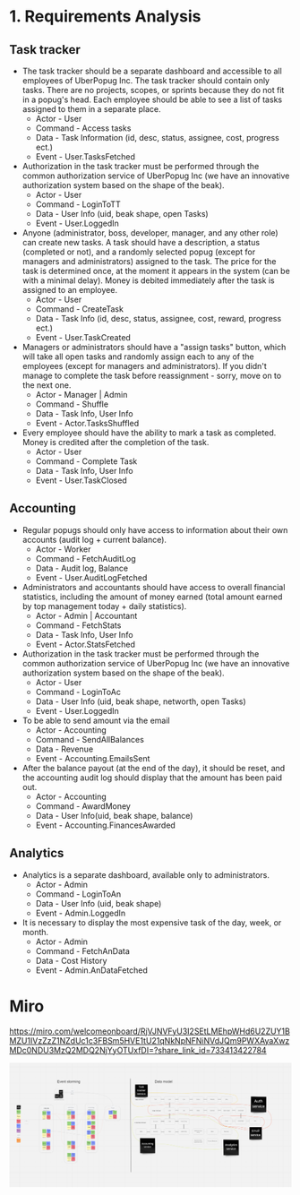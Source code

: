 # 1. Requirements Analysis
## Task tracker

- The task tracker should be a separate dashboard and accessible to all employees of UberPopug Inc. The task tracker should contain only tasks. There are no projects, scopes, or sprints because they do not fit in a popug's head. Each employee should be able to see a list of tasks assigned to them in a separate place.
  - Actor - User
  - Command - Access tasks
  - Data - Task Information (id, desc, status, assignee, cost, progress ect.)
  - Event - User.TasksFetched
- Authorization in the task tracker must be performed through the common authorization service of UberPopug Inc (we have an innovative authorization system based on the shape of the beak).
    - Actor - User
    - Command - LoginToTT
    - Data - User Info (uid, beak shape, open Tasks)
    - Event - User.LoggedIn
- Anyone (administrator, boss, developer, manager, and any other role) can create new tasks. A task should have a description, a status (completed or not), and a randomly selected popug (except for managers and administrators) assigned to the task. The price for the task is determined once, at the moment it appears in the system (can be with a minimal delay). Money is debited immediately after the task is assigned to an employee.
    - Actor - User
    - Command - CreateTask
    - Data - Task Info (id, desc, status, assignee, cost, reward, progress ect.)
    - Event - User.TaskCreated
- Managers or administrators should have a "assign tasks" button, which will take all open tasks and randomly assign each to any of the employees (except for managers and administrators). If you didn't manage to complete the task before reassignment - sorry, move on to the next one.
    - Actor - Manager | Admin
    - Command - Shuffle
    - Data - Task Info, User Info
    - Event - Actor.TasksShuffled
- Every employee should have the ability to mark a task as completed. Money is credited after the completion of the task.
    - Actor - User
    - Command - Complete Task
    - Data - Task Info, User Info
    - Event - User.TaskClosed
## Accounting
 - Regular popugs should only have access to information about their own accounts (audit log + current balance).
    - Actor - Worker
    - Command - FetchAuditLog
    - Data - Audit log, Balance
    - Event - User.AuditLogFetched
 - Administrators and accountants should have access to overall financial statistics, including the amount of money earned (total amount earned by top management today + daily statistics).
    - Actor - Admin | Accountant
    - Command - FetchStats
    - Data - Task Info, User Info
    - Event - Actor.StatsFetched
- Authorization in the task tracker must be performed through the common authorization service of UberPopug Inc (we have an innovative authorization system based on the shape of the beak).
    - Actor - User
    - Command - LoginToAc
    - Data - User Info (uid, beak shape, networth, open Tasks)
    - Event - User.LoggedIn
- To be able to send amount via the email
    - Actor - Accounting
    - Command - SendAllBalances
    - Data - Revenue
    - Event - Accounting.EmailsSent
- After the balance payout (at the end of the day), it should be reset, and the accounting audit log should display that the amount has been paid out.
    - Actor - Accounting
    - Command - AwardMoney
    - Data - User Info(uid, beak shape, balance)
    - Event - Accounting.FinancesAwarded

## Analytics

- Analytics is a separate dashboard, available only to administrators.
    - Actor - Admin
    - Command - LoginToAn
    - Data - User Info (uid, beak shape)
    - Event - Admin.LoggedIn
- It is necessary to display the most expensive task of the day, week, or month.
    - Actor - Admin
    - Command - FetchAnData
    - Data - Cost History
    - Event - Admin.AnDataFetched


# Miro

https://miro.com/welcomeonboard/RjVJNVFyU3I2SEtLMEhpWHd6U2ZUY1BMZU1IVzZzZ1NZdUc1c3FBSm5HVE1tU21qNkNpNFNiNVdJQm9PWXAyaXwzMDc0NDU3MzQ2MDQ2NjYyOTUxfDI=?share_link_id=733413422784

![image info](./Miro.png)
